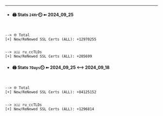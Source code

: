

---
- #### 🖨️ **Stats** `24Hr`⏲️ ➼ 2024_09_25
```console


--> 🌐 Total
[+] New/ReNewed SSL Certs (ALL): +12970255


--> 🇷🇺 ru_ccTLDs
[+] New/ReNewed SSL Certs (ALL): +205699

```

- #### 🖨️ **Stats** `7Days`⏲️ ➼ 2024_09_25 <--> 2024_09_18
```console


--> 🌐 Total
[+] New/ReNewed SSL Certs (ALL): +84125152


--> 🇷🇺 ru_ccTLDs
[+] New/ReNewed SSL Certs (ALL): +1296814

```

